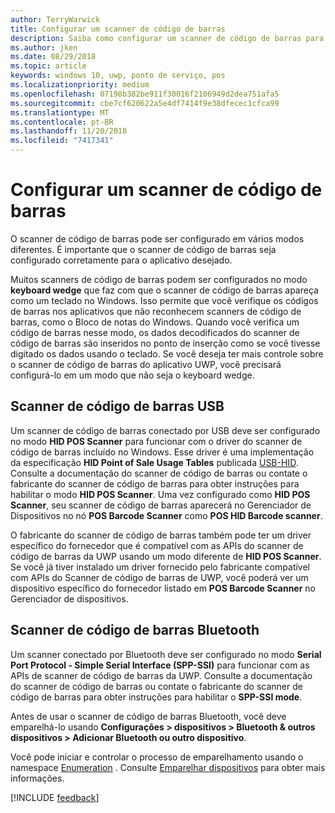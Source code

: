 ```yaml
---
author: TerryWarwick
title: Configurar um scanner de código de barras
description: Saiba como configurar um scanner de código de barras para o aplicativo desejado.
ms.author: jken
ms.date: 08/29/2018
ms.topic: article
keywords: windows 10, uwp, ponto de serviço, pos
ms.localizationpriority: medium
ms.openlocfilehash: 07198b382be911f30016f2106949d2dea751afa5
ms.sourcegitcommit: cbe7cf620622a5e4df7414f9e38dfecec1cfca99
ms.translationtype: MT
ms.contentlocale: pt-BR
ms.lasthandoff: 11/20/2018
ms.locfileid: "7417341"
---
```

# <a name="configure-a-barcode-scanner"></a>Configurar um scanner de código de barras

O scanner de código de barras pode ser configurado em vários modos diferentes.  É importante que o scanner de código de barras seja configurado corretamente para o aplicativo desejado.

Muitos scanners de código de barras podem ser configurados no modo **keyboard wedge** que faz com que o scanner de código de barras apareça como um teclado no Windows.  Isso permite que você verifique os códigos de barras nos aplicativos que não reconhecem scanners de código de barras, como o Bloco de notas do Windows.  Quando você verifica um código de barras nesse modo, os dados decodificados do scanner de código de barras são inseridos no ponto de inserção como se você tivesse digitado os dados usando o teclado.  Se você deseja ter mais controle sobre o scanner de código de barras do aplicativo UWP, você precisará configurá-lo em um modo que não seja o keyboard wedge.

## <a name="usb-barcode-scanner"></a>Scanner de código de barras USB
Um scanner de código de barras conectado por USB deve ser configurado no modo **HID POS Scanner** para funcionar com o driver do scanner de código de barras incluído no Windows. Esse driver é uma implementação da especificação **HID Point of Sale Usage Tables** publicada [USB-HID](http://www.usb.org/developers/hidpage/).  Consulte a documentação do scanner de código de barras ou contate o fabricante do scanner de código de barras para obter instruções para habilitar o modo **HID POS Scanner**.  Uma vez configurado como **HID POS Scanner**, seu scanner de código de barras aparecerá no Gerenciador de Dispositivos no nó **POS Barcode Scanner** como **POS HID Barcode scanner**.

O fabricante do scanner de código de barras também pode ter um driver específico do fornecedor que é compatível com as APIs do scanner de código de barras da UWP usando um modo diferente de **HID POS Scanner**.  Se você já tiver instalado um driver fornecido pelo fabricante compatível com APIs do Scanner de código de barras de UWP, você poderá ver um dispositivo específico do fornecedor listado em **POS Barcode Scanner** no Gerenciador de dispositivos.

## <a name="bluetooth-barcode-scanner"></a>Scanner de código de barras Bluetooth
Um scanner conectado por Bluetooth deve ser configurado no modo **Serial Port Protocol - Simple Serial Interface (SPP-SSI)** para funcionar com as APIs de scanner de código de barras da UWP.  Consulte a documentação do scanner de código de barras ou contate o fabricante do scanner de código de barras para obter instruções para habilitar o **SPP-SSI mode**.

Antes de usar o scanner de código de barras Bluetooth, você deve emparelhá-lo usando **Configurações > dispositivos > Bluetooth & outros dispositivos > Adicionar Bluetooth ou outro dispositivo**.

Você pode iniciar e controlar o processo de emparelhamento usando o namespace [Enumeration](https://docs.microsoft.com/uwp/api/windows.devices.enumeration) .  Consulte [Emparelhar dispositivos](https://docs.microsoft.com/windows/uwp/devices-sensors/pair-devices) para obter mais informações.

[!INCLUDE [feedback](./includes/pos-feedback.md)]